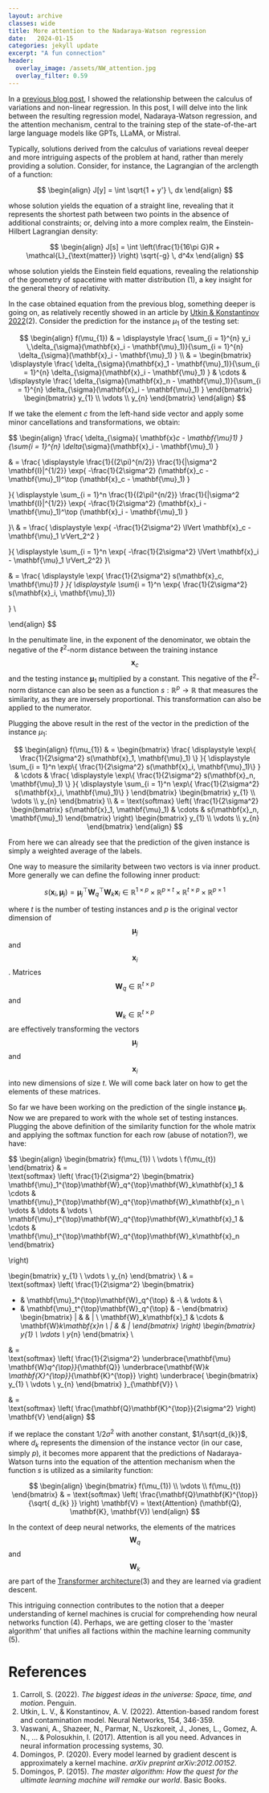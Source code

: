 ```yaml
---
layout: archive
classes: wide
title: More attention to the Nadaraya-Watson regression
date:   2024-01-15
categories: jekyll update
excerpt: "A fun connection"
header:
  overlay_image: /assets/NW_attention.jpg
  overlay_filter: 0.59
---
```


In a [previous blog post](https://ulises-rosas.github.io/jekyll/update/nadayara/), I showed the relationship between the calculus of variations and non-linear regression. In this post, I will delve into the link between the resulting regression model, Nadaraya-Watson regression, and the attention mechanism, central to the training step of the state-of-the-art large language models like GPTs, LLaMA, or Mistral.

Typically, solutions derived from the calculus of variations reveal deeper and more intriguing aspects of the problem at hand, rather than merely providing a solution. Consider, for instance, the Lagrangian of the arclength of a function:

$$
\begin{align}
J[y] = \int \sqrt{1 + y'} \, dx 
\end{align}
$$

whose solution yields the equation of a straight line, revealing that it represents the shortest path between two points in the absence of additional constraints; or, delving into a more complex realm, the Einstein-Hilbert Lagrangian density:

$$
\begin{align}
J[s] = \int \left(\frac{1}{16\pi G}R +  \mathcal{L}_{\text{matter}} \right) \sqrt{-g} \, d^4x
\end{align}
$$

whose solution yields the Einstein field equations, revealing the relationship of the geometry of spacetime with matter distribution (1), a key insight for the general theory of relativity.

In the case obtained equation from the previous blog, something deeper is going on, as relatively recently showed in an article by [Utkin & Konstantinov 2022](https://arxiv.org/abs/2201.02880)(2). Consider the prediction for the instance $\mu_{1}$ of the testing set:

$$
\begin{align}
f(\mu_{1}) &  = \displaystyle  \frac{ \sum_{i = 1}^{n} y_i \,\delta_{\sigma}(\mathbf{x}_i - \mathbf{\mu}_1)}{\sum_{i = 1}^{n}  \delta_{\sigma}(\mathbf{x}_i - \mathbf{\mu}_1) }  \\ 
 &  =  \begin{bmatrix}
\displaystyle \frac{ \delta_{\sigma}(\mathbf{x}_1 - \mathbf{\mu}_1)}{\sum_{i = 1}^{n}  \delta_{\sigma}(\mathbf{x}_i - \mathbf{\mu}_1) } & \cdots & 
\displaystyle \frac{ \delta_{\sigma}(\mathbf{x}_n - \mathbf{\mu}_1)}{\sum_{i = 1}^{n}  \delta_{\sigma}(\mathbf{x}_i - \mathbf{\mu}_1) }
\end{bmatrix} 
\begin{bmatrix}
y_{1}  \\
\vdots \\
y_{n} 
\end{bmatrix} 
\end{align}
$$

If we take the element $c$ from the left-hand side vector and apply some minor cancellations and transformations, we obtain:

$$
\begin{align}
\frac{ \delta_{\sigma}( \mathbf{x}_c - \mathbf{\mu}_1) }{\sum_{i = 1}^{n}  \delta_{\sigma}(\mathbf{x}_i - \mathbf{\mu}_1) }

& = 
\frac{
\displaystyle
\frac{1}{(2\pi)^{n/2}} \frac{1}{|\sigma^2 \mathbf{I}|^{1/2}}
\exp\{ -\frac{1}{2\sigma^2} 
(\mathbf{x}_c - \mathbf{\mu}_1)^\top 
(\mathbf{x}_c - \mathbf{\mu}_1) \}

}{
\displaystyle
\sum_{i = 1}^n
\frac{1}{(2\pi)^{n/2}} \frac{1}{|\sigma^2 \mathbf{I}|^{1/2}}
\exp\{ -\frac{1}{2\sigma^2} 
(\mathbf{x}_i - \mathbf{\mu}_1)^\top 
(\mathbf{x}_i - \mathbf{\mu}_1) \}

}\\
& = 
\frac{
\displaystyle
\exp\{ -\frac{1}{2\sigma^2} 
\lVert \mathbf{x}_c - \mathbf{\mu}_1 \rVert_2^2 \}

}{
\displaystyle
\sum_{i = 1}^n
\exp\{ -\frac{1}{2\sigma^2} 
\lVert \mathbf{x}_i - \mathbf{\mu}_1 \rVert_2^2\}
}\\

& = 
\frac{
\displaystyle
\exp\{ \frac{1}{2\sigma^2} 
s(\mathbf{x}_c, \mathbf{\mu}_1) \}
}{
\displaystyle
\sum_{i = 1}^n
\exp\{ \frac{1}{2\sigma^2} 
s(\mathbf{x}_i, \mathbf{\mu}_1)\}

}
\\

\end{align}
$$

In the penultimate line, in the exponent of the denominator, we obtain the negative of the $\ell^2$-norm distance between the training instance $$\mathbf{x}_c$$ and the testing instance $\mathbf{\mu}_{1}$ multiplied by a constant. This negative of the $\ell^2$-norm distance can also be seen as a function $s: \mathbb{R}^p \to \mathbb{R}$ that measures the similarity, as they are inversely proportional. This transformation can also be applied to the numerator.

Plugging the above result in the rest of the vector in the prediction of the instance $\mu_{1}$:

$$
\begin{align}
f(\mu_{1})  &  =  \begin{bmatrix}
\frac{
\displaystyle
\exp\{ \frac{1}{2\sigma^2} 
s(\mathbf{x}_1, \mathbf{\mu}_1) \}
}{
\displaystyle
\sum_{i = 1}^n
\exp\{ \frac{1}{2\sigma^2} 
s(\mathbf{x}_i, \mathbf{\mu}_1)\}
}
& \cdots & 
\frac{
\displaystyle
\exp\{ \frac{1}{2\sigma^2} 
s(\mathbf{x}_n, \mathbf{\mu}_1) \}
}{
\displaystyle
\sum_{i = 1}^n
\exp\{ \frac{1}{2\sigma^2} 
s(\mathbf{x}_i, \mathbf{\mu}_1)\}
}
\end{bmatrix} 
\begin{bmatrix}
y_{1}  \\
\vdots \\
y_{n} 
\end{bmatrix} \\
&  =  
\text{softmax} \left(
\frac{1}{2\sigma^2} 
\begin{bmatrix}
s(\mathbf{x}_1, \mathbf{\mu}_1)
& \cdots & 
s(\mathbf{x}_n, \mathbf{\mu}_1)
\end{bmatrix} \right)
\begin{bmatrix}
y_{1}  \\
\vdots \\
y_{n} 
\end{bmatrix} 
\end{align}
$$

From here we can already see that the prediction of the given instance is simply a weighted average of the labels.

One way to measure the similarity between two vectors is via inner product. More generally we can define the following inner product:

$$
s(\mathbf{x}_i, \mathbf{\mu}_j)=\mathbf{\mu}_j^{\top}\mathbf{W}_q^{\top}\mathbf{W}_k\mathbf{x}_i \in 
\mathbb{R}^{1 \times p} \times \mathbb{R}^{p \times t} \times
\mathbb{R}^{t \times p} \times \mathbb{R}^{p \times 1} 
$$

where $t$ is the number of testing instances and $p$ is the original vector dimension of $$\mathbf{\mu}_j$$ and $$\mathbf{x}_i$$.  Matrices $$\mathbf{W}_{q} \in \mathbb{R}^{t \times p}$$ and $$\mathbf{W}_{k} \in \mathbb{R}^{t \times p}$$ are effectively transforming the vectors $$\mathbf{\mu}_j$$ and $$\mathbf{x}_i$$ into new dimensions of size $t$. We will come back later on how to get the elements of these matrices. 

So far we have been working on the prediction of the single instance $\mathbf{\mu}_{1}$. Now we are prepared to work with the whole set of testing instances. Plugging the above definition of the similarity function for the whole matrix and applying the softmax function for each row (abuse of notation?), we have:

$$
\begin{align}
\begin{bmatrix}
f(\mu_{1})  \\
\vdots \\
f(\mu_{t})
\end{bmatrix} 
 &  =  
\text{softmax} \left(
\frac{1}{2\sigma^2} 
\begin{bmatrix}
\mathbf{\mu}_1^{\top}\mathbf{W}_q^{\top}\mathbf{W}_k\mathbf{x}_1 & \cdots & \mathbf{\mu}_1^{\top}\mathbf{W}_q^{\top}\mathbf{W}_k\mathbf{x}_n \\
\vdots & \ddots & \vdots \\
\mathbf{\mu}_t^{\top}\mathbf{W}_q^{\top}\mathbf{W}_k\mathbf{x}_1 & \cdots & \mathbf{\mu}_t^{\top}\mathbf{W}_q^{\top}\mathbf{W}_k\mathbf{x}_n
\end{bmatrix} 

\right)

\begin{bmatrix}
y_{1}  \\
\vdots \\
y_{n} 
\end{bmatrix}  \\
 &  =  
\text{softmax} \left(
\frac{1}{2\sigma^2} 
\begin{bmatrix}
- & \mathbf{\mu}_1^{\top}\mathbf{W}_q^{\top} & -\\
& \vdots & \\
- & \mathbf{\mu}_t^{\top}\mathbf{W}_q^{\top} & - 
\end{bmatrix} 
\begin{bmatrix}
| &   & | \\
\mathbf{W}_k\mathbf{x}_1 & \cdots & \mathbf{W}_k\mathbf{x}_n \\
| &  & |
\end{bmatrix} 
\right)
\begin{bmatrix}
y_{1}  \\
\vdots \\
y_{n} 
\end{bmatrix}  \\ 

&  =  
\text{softmax} \left(
\frac{1}{2\sigma^2} 
\underbrace{\mathbf{\mu} \mathbf{W}_q^{\top}}_{\mathbf{Q}}
\underbrace{\mathbf{W}_k \mathbf{X}^{\top}}_{\mathbf{K}^{\top}}
\right) 
\underbrace{
\begin{bmatrix}
y_{1}  \\
\vdots \\
y_{n} 
\end{bmatrix}
}_{\mathbf{V}}  \\

&  =  
\text{softmax} \left(
\frac{\mathbf{Q}\mathbf{K}^{\top}}{2\sigma^2} 
\right) 
\mathbf{V}
\end{align}
$$

if we replace the constant $1/2\sigma^2$  with another constant, $1/\sqrt{d_{k}}$​, where $d_{k}$​ represents the dimension of the instance vector (in our case, simply $p$), it becomes more apparent that the predictions of Nadaraya-Watson turns into the equation of the attention mechanism when the function $s$ is utilized as a similarity function:

$$
\begin{align}
\begin{bmatrix}
f(\mu_{1})  \\
\vdots \\
f(\mu_{t})
\end{bmatrix} 
 &  =  
\text{softmax} \left(
\frac{\mathbf{Q}\mathbf{K}^{\top}}{\sqrt{ d_{k} }} 
\right) \mathbf{V} = \text{Attention} (\mathbf{Q}, \mathbf{K}, \mathbf{V})
\end{align}
$$
 
In the context of deep neural networks, the elements of the matrices $$\mathbf{W}_{q}$$ and $$\mathbf{W}_{k}$$ are part of the [Transformer architecture](https://proceedings.neurips.cc/paper_files/paper/2017/file/3f5ee243547dee91fbd053c1c4a845aa-Paper.pdf)(3) and they are learned via gradient descent.

This intriguing connection contributes to the notion that a deeper understanding of kernel machines is crucial for comprehending how neural networks function (4). Perhaps, we are getting closer to the 'master algorithm' that unifies all factions within the machine learning community (5).

# References

1. Carroll, S. (2022). _The biggest ideas in the universe: Space, time, and motion_. Penguin.
2. Utkin, L. V., & Konstantinov, A. V. (2022). Attention-based random forest and contamination model. Neural Networks, 154, 346-359.
3. Vaswani, A., Shazeer, N., Parmar, N., Uszkoreit, J., Jones, L., Gomez, A. N., ... & Polosukhin, I. (2017). Attention is all you need. Advances in neural information processing systems, 30.
4. Domingos, P. (2020). Every model learned by gradient descent is approximately a kernel machine. _arXiv preprint arXiv:2012.00152_.
5. Domingos, P. (2015). _The master algorithm: How the quest for the ultimate learning machine will remake our world_. Basic Books.
